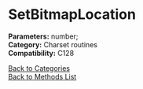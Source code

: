 # SetBitmapLocation

**Parameters:** number;  
**Category:** Charset routines  
**Compatibility:** C128  


[Back to Categories](../categories/charset_routines.md)  
[Back to Methods List](../../SUMMARY.md)
